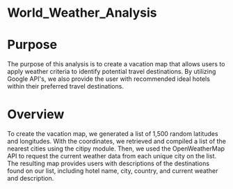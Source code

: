 # World_Weather_Analysis

# Purpose
The purpose of this analysis is to create a vacation map that allows users to apply weather criteria to identify potential travel destinations. By utilizing Google API's, we also provide the user with recommended ideal hotels within their preferred travel destinations.
# Overview
To create the vacation map, we generated a list of 1,500 random latitudes and longitudes. With the coordinates, we retrieved and compiled a list of the nearest cities using the citipy module. Then, we used the OpenWeatherMap API to request the current weather data from each unique city on the list. The resulting map provides users with descriptions of the destinations found on our list, including hotel name, city, country, and current weather and description.

